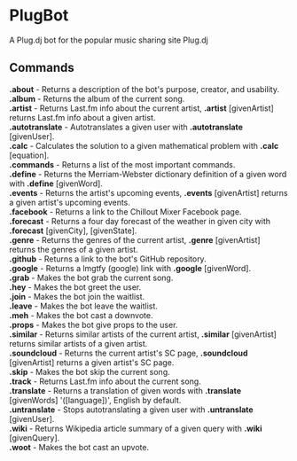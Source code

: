 PlugBot
=======

A Plug.dj bot for the popular music sharing site Plug.dj

Commands
--------

**.about** - Returns a description of the bot's purpose, creator, and usability.  
**.album** - Returns the album of the current song.  
**.artist** - Returns Last.fm info about the current artist, **.artist** [givenArtist] returns Last.fm info about a given artist.  
**.autotranslate** - Autotranslates a given user with **.autotranslate** [givenUser].  
**.calc** - Calculates the solution to a given mathematical problem with **.calc** [equation].  
**.commands** - Returns a list of the most important commands.   
**.define** - Returns the Merriam-Webster dictionary definition of a given word with **.define** [givenWord].  
**.events** - Returns the artist's upcoming events, **.events** [givenArtist] returns a given artist's upcoming events.  
**.facebook** - Returns a link to the Chillout Mixer Facebook page.  
**.forecast** - Returns a four day forecast of the weather in given city with **.forecast** [givenCity], [givenState].  
**.genre** - Returns the genres of the current artist, **.genre** [givenArtist] returns the genres of a given artist.  
**.github** - Returns a link to the bot's GitHub repository.  
**.google** - Returns a lmgtfy (google) link with **.google** [givenWord].    
**.grab** - Makes the bot grab the current song.  
**.hey** - Makes the bot greet the user.  
**.join** - Makes the bot join the waitlist.  
**.leave** - Makes the bot leave the waitlist.  
**.meh** - Makes the bot cast a downvote.  
**.props** - Makes the bot give props to the user.  
**.similar** - Returns similar artists of the current artist, **.similar** [givenArtist] returns similar artists of a given artist.  
**.soundcloud** - Returns the current artist's SC page, **.soundcloud** [givenArtist] returns a given artist's SC page.  
**.skip** - Makes the bot skip the current song.  
**.track** - Returns Last.fm info about the current song.  
**.translate** - Returns a translation of given words with **.translate** [givenWords] '([language])', English by default.  
**.untranslate** - Stops autotranslating a given user with **.untranslate** [givenUser].  
**.wiki** - Returns Wikipedia article summary of a given query with **.wiki** [givenQuery].  
**.woot** - Makes the bot cast an upvote.  